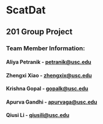 # ScatDat
## 201 Group Project

### Team Member Information:
#### Aliya Petranik - petranik@usc.edu
#### Zhengxi Xiao - zhengxix@usc.edu
#### Krishna Gopal - gopalk@usc.edu
#### Apurva Gandhi - apurvaga@usc.edu
#### Qiusi Li - qiusili@usc.edu
